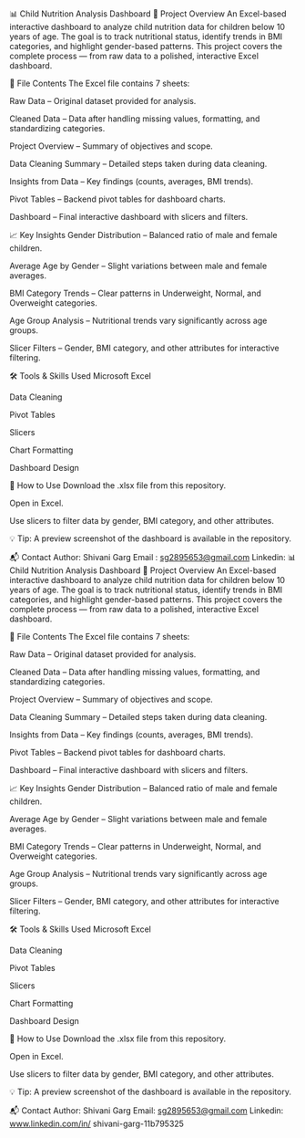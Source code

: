 📊 Child Nutrition Analysis Dashboard
📌 Project Overview
An Excel-based interactive dashboard to analyze child nutrition data for children below 10 years of age.
The goal is to track nutritional status, identify trends in BMI categories, and highlight gender-based patterns.
This project covers the complete process — from raw data to a polished, interactive Excel dashboard.

📂 File Contents
The Excel file contains 7 sheets:

Raw Data – Original dataset provided for analysis.

Cleaned Data – Data after handling missing values, formatting, and standardizing categories.

Project Overview – Summary of objectives and scope.

Data Cleaning Summary – Detailed steps taken during data cleaning.

Insights from Data – Key findings (counts, averages, BMI trends).

Pivot Tables – Backend pivot tables for dashboard charts.

Dashboard – Final interactive dashboard with slicers and filters.

📈 Key Insights
Gender Distribution – Balanced ratio of male and female children.

Average Age by Gender – Slight variations between male and female averages.

BMI Category Trends – Clear patterns in Underweight, Normal, and Overweight categories.

Age Group Analysis – Nutritional trends vary significantly across age groups.

Slicer Filters – Gender, BMI category, and other attributes for interactive filtering.

🛠 Tools & Skills Used
Microsoft Excel

Data Cleaning

Pivot Tables

Slicers

Chart Formatting

Dashboard Design

🚀 How to Use
Download the .xlsx file from this repository.

Open in Excel.

Use slicers to filter data by gender, BMI category, and other attributes.

💡 Tip: A preview screenshot of the dashboard is available in the repository.

📬 Contact
Author: Shivani Garg
Email : sg2895653@gmail.com
Linkedin: 📊 Child Nutrition Analysis Dashboard
📌 Project Overview
An Excel-based interactive dashboard to analyze child nutrition data for children below 10 years of age.
The goal is to track nutritional status, identify trends in BMI categories, and highlight gender-based patterns.
This project covers the complete process — from raw data to a polished, interactive Excel dashboard.

📂 File Contents
The Excel file contains 7 sheets:

Raw Data – Original dataset provided for analysis.

Cleaned Data – Data after handling missing values, formatting, and standardizing categories.

Project Overview – Summary of objectives and scope.

Data Cleaning Summary – Detailed steps taken during data cleaning.

Insights from Data – Key findings (counts, averages, BMI trends).

Pivot Tables – Backend pivot tables for dashboard charts.

Dashboard – Final interactive dashboard with slicers and filters.

📈 Key Insights
Gender Distribution – Balanced ratio of male and female children.

Average Age by Gender – Slight variations between male and female averages.

BMI Category Trends – Clear patterns in Underweight, Normal, and Overweight categories.

Age Group Analysis – Nutritional trends vary significantly across age groups.

Slicer Filters – Gender, BMI category, and other attributes for interactive filtering.

🛠 Tools & Skills Used
Microsoft Excel

Data Cleaning

Pivot Tables

Slicers

Chart Formatting

Dashboard Design

🚀 How to Use
Download the .xlsx file from this repository.

Open in Excel.

Use slicers to filter data by gender, BMI category, and other attributes.

💡 Tip: A preview screenshot of the dashboard is available in the repository.

📬 Contact
Author: Shivani Garg
Email: sg2895653@gmail.com
Linkedin: www.linkedin.com/in/
shivani-garg-11b795325


